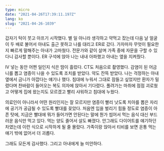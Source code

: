 ```yaml
---
type: micro
date: "2021-04-26T17:39:11.197Z"
lang: ko
slug: "2021-04-26-1039"
---
```


갑자기 턱이 붓고 아프기 시작했다. 별 일 아니라 생각하고 약먹고 잤는데 다음 날 얼굴이 두 배로 불어서 아내도 출근 못하고 나를 대리고 ER로 갔다. 가자마자 무엇이 필요한지 빠르게 말해주는 아내가 고마웠다. 전문가와 같이 살며 가족 중에 자문을 구할 수 있다니 감사할 뿐이다. ER 구석에 앉아 나는 내내 아파했고 아내는 옆을 지켜줬다.

IV 넣는 동안 어쩐 일인지 식은 땀이 흘렀다. CT도 처음으로 촬영했다. 감염이 된 어금니를 뽑고 염증이 나을 수 있도록 조치를 받았다. 약도 잔뜩 받았다. 나는 걱정하는 아내 옆에서 금니가 아깝다는 얘기나 했다. 침대에 누워서 그대로 잠들고 싶었지만 환자가 밀렸다며 찬바람이 들어오는 복도 의자에 앉아서 기다렸다. 풀려가는 마취에 점점 괴로웠고 어떻게 집에 왔는지도 모르겠고 빨리 샤워하고 침대에 누웠다.

의료인이 아니라서 어떤 원리인지는 잘 모르지만 염증이 빨리 낫도록 치아를 뽑은 자리에  공기가 공급될 수 있도록 빨대를 꽂았다. 처음엔 입을 벌리기 힘들 정도로 염증이 아픈 탓에, 지금은 빨대에 뭐가 들어가면 안된다는 말에 뭔가 씹어서 먹는 음식 대신 부드러운 음식만 먹고 있다. 먹는 양도 줄어서 살도 빠졌다. 안그래도 다이어트를 얘기하던 차였는데 이런 식으로 시작하게 될 줄 몰랐다. 가족이랑 앉아서 티비를 보면 온통 먹는 얘기 밖에 없어서 더 괴롭다.

그래도 모든게 감사했다. 그리고 아내에게 늘 미안하다.
